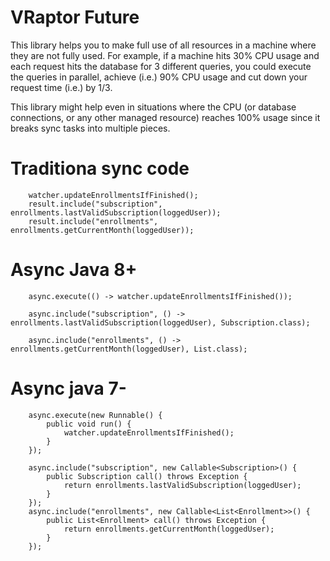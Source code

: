 VRaptor Future
==============

This library helps you to make full use of all resources in a machine where they are not fully used.
For example, if a machine hits 30% CPU usage and each request hits the database for 3 different queries,
you could execute the queries in parallel, achieve (i.e.) 90% CPU usage and cut down your request time (i.e.) by 1/3.

This library might help even in situations where the CPU (or database connections, or any other managed resource)
reaches 100% usage since it breaks sync tasks into multiple pieces.


Traditiona sync code
=========

		watcher.updateEnrollmentsIfFinished();
		result.include("subscription", enrollments.lastValidSubscription(loggedUser));
		result.include("enrollments", enrollments.getCurrentMonth(loggedUser));


Async Java 8+
=============


		async.execute(() -> watcher.updateEnrollmentsIfFinished());
		
		async.include("subscription", () -> enrollments.lastValidSubscription(loggedUser), Subscription.class);
		
		async.include("enrollments", () -> enrollments.getCurrentMonth(loggedUser), List.class);


Async java 7-	
=============	

		async.execute(new Runnable() {
			public void run() {
				watcher.updateEnrollmentsIfFinished();
			}
		});
		
		async.include("subscription", new Callable<Subscription>() {
			public Subscription call() throws Exception {
				return enrollments.lastValidSubscription(loggedUser);
			}
		});
		async.include("enrollments", new Callable<List<Enrollment>>() {
			public List<Enrollment> call() throws Exception {
				return enrollments.getCurrentMonth(loggedUser);
			}
		});
